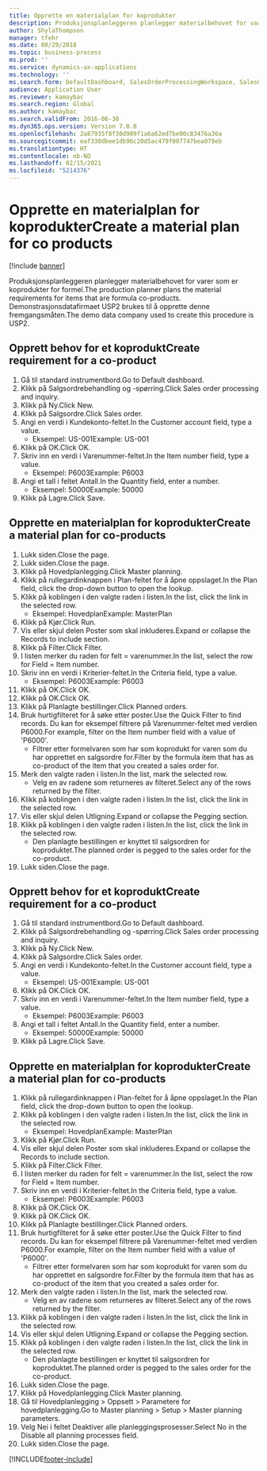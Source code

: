 ```yaml
---
title: Opprette en materialplan for koprodukter
description: Produksjonsplanleggeren planlegger materialbehovet for varer som er koprodukter for formel.
author: ShylaThompson
manager: tfehr
ms.date: 08/29/2018
ms.topic: business-process
ms.prod: ''
ms.service: dynamics-ax-applications
ms.technology: ''
ms.search.form: DefaultDashboard, SalesOrderProcessingWorkspace, SalesCreateOrder, SalesTable, ReqCreatePlanWorkspace, ReqTransPlanCard, SysQueryForm, ReqTransPo
audience: Application User
ms.reviewer: kamaybac
ms.search.region: Global
ms.author: kamaybac
ms.search.validFrom: 2016-06-30
ms.dyn365.ops.version: Version 7.0.0
ms.openlocfilehash: 2a87935f8f30d909f1a6a62ed7be00c83476a36a
ms.sourcegitcommit: eaf330dbee1db96c20d5ac479f007747bea079eb
ms.translationtype: HT
ms.contentlocale: nb-NO
ms.lasthandoff: 02/15/2021
ms.locfileid: "5214376"
---
```

# <a name="create-a-material-plan-for-co-products"></a><span data-ttu-id="da157-103">Opprette en materialplan for koprodukter</span><span class="sxs-lookup"><span data-stu-id="da157-103">Create a material plan for co products</span></span>

[!include [banner](../../includes/banner.md)]

<span data-ttu-id="da157-104">Produksjonsplanleggeren planlegger materialbehovet for varer som er koprodukter for formel.</span><span class="sxs-lookup"><span data-stu-id="da157-104">The production planner plans the material requirements for items that are formula co-products.</span></span> <span data-ttu-id="da157-105">Demonstrasjonsdatafirmaet USP2 brukes til å opprette denne fremgangsmåten.</span><span class="sxs-lookup"><span data-stu-id="da157-105">The demo data company used to create this procedure is USP2.</span></span>


## <a name="create-requirement-for-a-co-product"></a><span data-ttu-id="da157-106">Opprett behov for et koprodukt</span><span class="sxs-lookup"><span data-stu-id="da157-106">Create requirement for a co-product</span></span>
1. <span data-ttu-id="da157-107">Gå til standard instrumentbord.</span><span class="sxs-lookup"><span data-stu-id="da157-107">Go to Default dashboard.</span></span>
2. <span data-ttu-id="da157-108">Klikk på Salgsordrebehandling og -spørring.</span><span class="sxs-lookup"><span data-stu-id="da157-108">Click Sales order processing and inquiry.</span></span>
3. <span data-ttu-id="da157-109">Klikk på Ny.</span><span class="sxs-lookup"><span data-stu-id="da157-109">Click New.</span></span>
4. <span data-ttu-id="da157-110">Klikk på Salgsordre.</span><span class="sxs-lookup"><span data-stu-id="da157-110">Click Sales order.</span></span>
5. <span data-ttu-id="da157-111">Angi en verdi i Kundekonto-feltet.</span><span class="sxs-lookup"><span data-stu-id="da157-111">In the Customer account field, type a value.</span></span>
    * <span data-ttu-id="da157-112">Eksempel: US-001</span><span class="sxs-lookup"><span data-stu-id="da157-112">Example: US-001</span></span>  
6. <span data-ttu-id="da157-113">Klikk på OK.</span><span class="sxs-lookup"><span data-stu-id="da157-113">Click OK.</span></span>
7. <span data-ttu-id="da157-114">Skriv inn en verdi i Varenummer-feltet.</span><span class="sxs-lookup"><span data-stu-id="da157-114">In the Item number field, type a value.</span></span>
    * <span data-ttu-id="da157-115">Eksempel: P6003</span><span class="sxs-lookup"><span data-stu-id="da157-115">Example: P6003</span></span>  
8. <span data-ttu-id="da157-116">Angi et tall i feltet Antall.</span><span class="sxs-lookup"><span data-stu-id="da157-116">In the Quantity field, enter a number.</span></span>
    * <span data-ttu-id="da157-117">Eksempel: 50000</span><span class="sxs-lookup"><span data-stu-id="da157-117">Example: 50000</span></span>  
9. <span data-ttu-id="da157-118">Klikk på Lagre.</span><span class="sxs-lookup"><span data-stu-id="da157-118">Click Save.</span></span>

## <a name="create-a-material-plan-for-co-products"></a><span data-ttu-id="da157-119">Opprette en materialplan for koprodukter</span><span class="sxs-lookup"><span data-stu-id="da157-119">Create a material plan for co-products</span></span>
1. <span data-ttu-id="da157-120">Lukk siden.</span><span class="sxs-lookup"><span data-stu-id="da157-120">Close the page.</span></span>
2. <span data-ttu-id="da157-121">Lukk siden.</span><span class="sxs-lookup"><span data-stu-id="da157-121">Close the page.</span></span>
3. <span data-ttu-id="da157-122">Klikk på Hovedplanlegging.</span><span class="sxs-lookup"><span data-stu-id="da157-122">Click Master planning.</span></span>
4. <span data-ttu-id="da157-123">Klikk på rullegardinknappen i Plan-feltet for å åpne oppslaget.</span><span class="sxs-lookup"><span data-stu-id="da157-123">In the Plan field, click the drop-down button to open the lookup.</span></span>
5. <span data-ttu-id="da157-124">Klikk på koblingen i den valgte raden i listen.</span><span class="sxs-lookup"><span data-stu-id="da157-124">In the list, click the link in the selected row.</span></span>
    * <span data-ttu-id="da157-125">Eksempel: Hovedplan</span><span class="sxs-lookup"><span data-stu-id="da157-125">Example: MasterPlan</span></span>  
6. <span data-ttu-id="da157-126">Klikk på Kjør.</span><span class="sxs-lookup"><span data-stu-id="da157-126">Click Run.</span></span>
7. <span data-ttu-id="da157-127">Vis eller skjul delen Poster som skal inkluderes.</span><span class="sxs-lookup"><span data-stu-id="da157-127">Expand or collapse the Records to include section.</span></span>
8. <span data-ttu-id="da157-128">Klikk på Filter.</span><span class="sxs-lookup"><span data-stu-id="da157-128">Click Filter.</span></span>
9. <span data-ttu-id="da157-129">I listen merker du raden for felt = varenummer.</span><span class="sxs-lookup"><span data-stu-id="da157-129">In the list, select the row for Field = Item number.</span></span>
10. <span data-ttu-id="da157-130">Skriv inn en verdi i Kriterier-feltet.</span><span class="sxs-lookup"><span data-stu-id="da157-130">In the Criteria field, type a value.</span></span>
    * <span data-ttu-id="da157-131">Eksempel: P6003</span><span class="sxs-lookup"><span data-stu-id="da157-131">Example: P6003</span></span>  
11. <span data-ttu-id="da157-132">Klikk på OK.</span><span class="sxs-lookup"><span data-stu-id="da157-132">Click OK.</span></span>
12. <span data-ttu-id="da157-133">Klikk på OK.</span><span class="sxs-lookup"><span data-stu-id="da157-133">Click OK.</span></span>
13. <span data-ttu-id="da157-134">Klikk på Planlagte bestillinger.</span><span class="sxs-lookup"><span data-stu-id="da157-134">Click Planned orders.</span></span>
14. <span data-ttu-id="da157-135">Bruk hurtigfilteret for å søke etter poster.</span><span class="sxs-lookup"><span data-stu-id="da157-135">Use the Quick Filter to find records.</span></span> <span data-ttu-id="da157-136">Du kan for eksempel filtrere på Varenummer-feltet med verdien P6000.</span><span class="sxs-lookup"><span data-stu-id="da157-136">For example, filter on the Item number field with a value of 'P6000'.</span></span>
    * <span data-ttu-id="da157-137">Filtrer etter formelvaren som har som koprodukt for varen som du har opprettet en salgsordre for.</span><span class="sxs-lookup"><span data-stu-id="da157-137">Filter by the formula item that has as co-product of the item that you created a sales order for.</span></span>  
15. <span data-ttu-id="da157-138">Merk den valgte raden i listen.</span><span class="sxs-lookup"><span data-stu-id="da157-138">In the list, mark the selected row.</span></span>
    * <span data-ttu-id="da157-139">Velg en av radene som returneres av filteret.</span><span class="sxs-lookup"><span data-stu-id="da157-139">Select any of the rows returned by the filter.</span></span>  
16. <span data-ttu-id="da157-140">Klikk på koblingen i den valgte raden i listen.</span><span class="sxs-lookup"><span data-stu-id="da157-140">In the list, click the link in the selected row.</span></span>
17. <span data-ttu-id="da157-141">Vis eller skjul delen Utligning.</span><span class="sxs-lookup"><span data-stu-id="da157-141">Expand or collapse the Pegging section.</span></span>
18. <span data-ttu-id="da157-142">Klikk på koblingen i den valgte raden i listen.</span><span class="sxs-lookup"><span data-stu-id="da157-142">In the list, click the link in the selected row.</span></span>
    * <span data-ttu-id="da157-143">Den planlagte bestillingen er knyttet til salgsordren for koproduktet.</span><span class="sxs-lookup"><span data-stu-id="da157-143">The planned order is pegged to the sales order for the co-product.</span></span>  
19. <span data-ttu-id="da157-144">Lukk siden.</span><span class="sxs-lookup"><span data-stu-id="da157-144">Close the page.</span></span>

## <a name="create-requirement-for-a-co-product"></a><span data-ttu-id="da157-145">Opprett behov for et koprodukt</span><span class="sxs-lookup"><span data-stu-id="da157-145">Create requirement for a co-product</span></span>
1. <span data-ttu-id="da157-146">Gå til standard instrumentbord.</span><span class="sxs-lookup"><span data-stu-id="da157-146">Go to Default dashboard.</span></span>
2. <span data-ttu-id="da157-147">Klikk på Salgsordrebehandling og -spørring.</span><span class="sxs-lookup"><span data-stu-id="da157-147">Click Sales order processing and inquiry.</span></span>
3. <span data-ttu-id="da157-148">Klikk på Ny.</span><span class="sxs-lookup"><span data-stu-id="da157-148">Click New.</span></span>
4. <span data-ttu-id="da157-149">Klikk på Salgsordre.</span><span class="sxs-lookup"><span data-stu-id="da157-149">Click Sales order.</span></span>
5. <span data-ttu-id="da157-150">Angi en verdi i Kundekonto-feltet.</span><span class="sxs-lookup"><span data-stu-id="da157-150">In the Customer account field, type a value.</span></span>
    * <span data-ttu-id="da157-151">Eksempel: US-001</span><span class="sxs-lookup"><span data-stu-id="da157-151">Example: US-001</span></span>  
6. <span data-ttu-id="da157-152">Klikk på OK.</span><span class="sxs-lookup"><span data-stu-id="da157-152">Click OK.</span></span>
7. <span data-ttu-id="da157-153">Skriv inn en verdi i Varenummer-feltet.</span><span class="sxs-lookup"><span data-stu-id="da157-153">In the Item number field, type a value.</span></span>
    * <span data-ttu-id="da157-154">Eksempel: P6003</span><span class="sxs-lookup"><span data-stu-id="da157-154">Example: P6003</span></span>  
8. <span data-ttu-id="da157-155">Angi et tall i feltet Antall.</span><span class="sxs-lookup"><span data-stu-id="da157-155">In the Quantity field, enter a number.</span></span>
    * <span data-ttu-id="da157-156">Eksempel: 50000</span><span class="sxs-lookup"><span data-stu-id="da157-156">Example: 50000</span></span>  
9. <span data-ttu-id="da157-157">Klikk på Lagre.</span><span class="sxs-lookup"><span data-stu-id="da157-157">Click Save.</span></span>

## <a name="create-a-material-plan-for-co-products"></a><span data-ttu-id="da157-158">Opprette en materialplan for koprodukter</span><span class="sxs-lookup"><span data-stu-id="da157-158">Create a material plan for co-products</span></span>
1. <span data-ttu-id="da157-159">Klikk på rullegardinknappen i Plan-feltet for å åpne oppslaget.</span><span class="sxs-lookup"><span data-stu-id="da157-159">In the Plan field, click the drop-down button to open the lookup.</span></span>
2. <span data-ttu-id="da157-160">Klikk på koblingen i den valgte raden i listen.</span><span class="sxs-lookup"><span data-stu-id="da157-160">In the list, click the link in the selected row.</span></span>
    * <span data-ttu-id="da157-161">Eksempel: Hovedplan</span><span class="sxs-lookup"><span data-stu-id="da157-161">Example: MasterPlan</span></span>  
3. <span data-ttu-id="da157-162">Klikk på Kjør.</span><span class="sxs-lookup"><span data-stu-id="da157-162">Click Run.</span></span>
4. <span data-ttu-id="da157-163">Vis eller skjul delen Poster som skal inkluderes.</span><span class="sxs-lookup"><span data-stu-id="da157-163">Expand or collapse the Records to include section.</span></span>
5. <span data-ttu-id="da157-164">Klikk på Filter.</span><span class="sxs-lookup"><span data-stu-id="da157-164">Click Filter.</span></span>
6. <span data-ttu-id="da157-165">I listen merker du raden for felt = varenummer.</span><span class="sxs-lookup"><span data-stu-id="da157-165">In the list, select the row for Field = Item number.</span></span>
7. <span data-ttu-id="da157-166">Skriv inn en verdi i Kriterier-feltet.</span><span class="sxs-lookup"><span data-stu-id="da157-166">In the Criteria field, type a value.</span></span>
    * <span data-ttu-id="da157-167">Eksempel: P6003</span><span class="sxs-lookup"><span data-stu-id="da157-167">Example: P6003</span></span>  
8. <span data-ttu-id="da157-168">Klikk på OK.</span><span class="sxs-lookup"><span data-stu-id="da157-168">Click OK.</span></span>
9. <span data-ttu-id="da157-169">Klikk på OK.</span><span class="sxs-lookup"><span data-stu-id="da157-169">Click OK.</span></span>
10. <span data-ttu-id="da157-170">Klikk på Planlagte bestillinger.</span><span class="sxs-lookup"><span data-stu-id="da157-170">Click Planned orders.</span></span>
11. <span data-ttu-id="da157-171">Bruk hurtigfilteret for å søke etter poster.</span><span class="sxs-lookup"><span data-stu-id="da157-171">Use the Quick Filter to find records.</span></span> <span data-ttu-id="da157-172">Du kan for eksempel filtrere på Varenummer-feltet med verdien P6000.</span><span class="sxs-lookup"><span data-stu-id="da157-172">For example, filter on the Item number field with a value of 'P6000'.</span></span>
    * <span data-ttu-id="da157-173">Filtrer etter formelvaren som har som koprodukt for varen som du har opprettet en salgsordre for.</span><span class="sxs-lookup"><span data-stu-id="da157-173">Filter by the formula item that has as co-product of the item that you created a sales order for.</span></span>  
12. <span data-ttu-id="da157-174">Merk den valgte raden i listen.</span><span class="sxs-lookup"><span data-stu-id="da157-174">In the list, mark the selected row.</span></span>
    * <span data-ttu-id="da157-175">Velg en av radene som returneres av filteret.</span><span class="sxs-lookup"><span data-stu-id="da157-175">Select any of the rows returned by the filter.</span></span>  
13. <span data-ttu-id="da157-176">Klikk på koblingen i den valgte raden i listen.</span><span class="sxs-lookup"><span data-stu-id="da157-176">In the list, click the link in the selected row.</span></span>
14. <span data-ttu-id="da157-177">Vis eller skjul delen Utligning.</span><span class="sxs-lookup"><span data-stu-id="da157-177">Expand or collapse the Pegging section.</span></span>
15. <span data-ttu-id="da157-178">Klikk på koblingen i den valgte raden i listen.</span><span class="sxs-lookup"><span data-stu-id="da157-178">In the list, click the link in the selected row.</span></span>
    * <span data-ttu-id="da157-179">Den planlagte bestillingen er knyttet til salgsordren for koproduktet.</span><span class="sxs-lookup"><span data-stu-id="da157-179">The planned order is pegged to the sales order for the co-product.</span></span>  
16. <span data-ttu-id="da157-180">Lukk siden.</span><span class="sxs-lookup"><span data-stu-id="da157-180">Close the page.</span></span>
17. <span data-ttu-id="da157-181">Klikk på Hovedplanlegging.</span><span class="sxs-lookup"><span data-stu-id="da157-181">Click Master planning.</span></span>
18. <span data-ttu-id="da157-182">Gå til Hovedplanlegging > Oppsett > Parametere for hovedplanlegging.</span><span class="sxs-lookup"><span data-stu-id="da157-182">Go to Master planning > Setup > Master planning parameters.</span></span>
19. <span data-ttu-id="da157-183">Velg Nei i feltet Deaktiver alle planleggingsprosesser.</span><span class="sxs-lookup"><span data-stu-id="da157-183">Select No in the Disable all planning processes field.</span></span>
20. <span data-ttu-id="da157-184">Lukk siden.</span><span class="sxs-lookup"><span data-stu-id="da157-184">Close the page.</span></span>



[!INCLUDE[footer-include](../../../includes/footer-banner.md)]